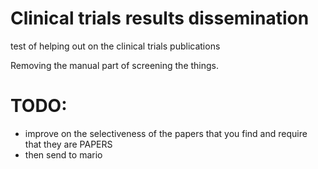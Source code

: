 # Clinical trials results dissemination
test of helping out on the clinical trials publications

Removing the manual part of screening the things.

# TODO: 
* improve on the selectiveness of the papers that you find and require that they are PAPERS 
* then send to mario